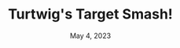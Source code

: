 ---
layout: flash
title: "Turtwig's Target Smash!"
categories:
 - approved
 - flash
 - universal
 - safe
tags:
- pokemon
date: May 4, 2023
permalink: /games/turtwigs-target-smash/play/details
publisher: The Pokémon Company
id: turtwigs-target-smash
---